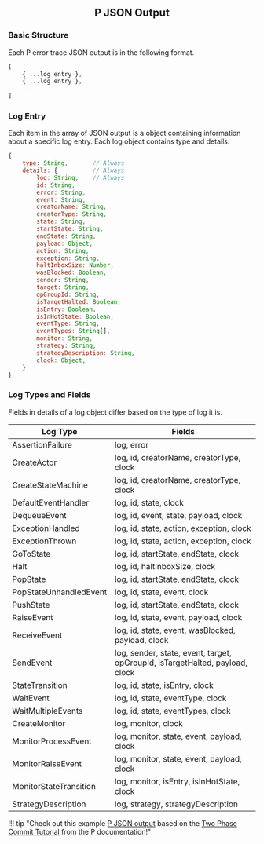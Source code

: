 <style>
.md-typeset h1,
	.md-content__button {
		display: none;
	}
</style>

<div align="center">
  <h2>P JSON Output</h2>
</div>

### **Basic Structure**

Each P error trace JSON output is in the following format.

```js
[
    { ...log entry },
    { ...log entry },
    ...
]
```

### **Log Entry**
Each item in the array of JSON output is a object containing information about a specific log entry. Each log object contains type and details.

```js
{
    type: String,       // Always
    details: {          // Always 
        log: String,    // Always
        id: String,    
        error: String,
        event: String,
        creatorName: String,
        creatorType: String,
        state: String,
        startState: String,
        endState: String,
        payload: Object,
        action: String,
        exception: String,
        haltInboxSize: Number,
        wasBlocked: Boolean,
        sender: String,
        target: String,
        opGroupId: String,
        isTargetHalted: Boolean,
        isEntry: Boolean,
        isInHotState: Boolean,
        eventType: String,
        eventTypes: String[],
        monitor: String,
        strategy: String,
        strategyDescription: String,
        clock: Object,
    }   
}
```
### **Log Types and Fields**

Fields in details of a log object differ based on the type of log it is.


Log Type | Fields
------------ | ------------
AssertionFailure | log, error  
CreateActor | log, id, creatorName, creatorType, clock  
CreateStateMachine | log, id, creatorName, creatorType, clock  
DefaultEventHandler | log, id, state, clock  
DequeueEvent | log, id, event, state, payload, clock  
ExceptionHandled | log, id, state, action, exception, clock  
ExceptionThrown | log, id, state, action, exception, clock  
GoToState | log, id, startState, endState, clock  
Halt | log, id, haltInboxSize, clock  
PopState | log, id, startState, endState, clock  
PopStateUnhandledEvent | log, id, state, event, clock  
PushState | log, id, startState, endState, clock  
RaiseEvent | log, id, state, event, payload, clock  
ReceiveEvent | log, id, state, event, wasBlocked, payload, clock  
SendEvent | log, sender, state, event, target, opGroupId, isTargetHalted, payload, clock  
StateTransition | log, id, state, isEntry, clock  
WaitEvent | log, id, state, eventType, clock  
WaitMultipleEvents | log, id, state, eventTypes, clock  
CreateMonitor | log, monitor, clock  
MonitorProcessEvent | log, monitor, state, event, payload, clock  
MonitorRaiseEvent | log, monitor, state, event, payload, clock  
MonitorStateTransition | log, monitor, isEntry, isInHotState, clock  
StrategyDescription | log, strategy, strategyDescription  

!!! tip "Check out this example <a href="../two_phase_commit_output.json" download>P JSON output</a> based on the [Two Phase Commit Tutorial](https://p-org.github.io/P/tutorial/twophasecommit/) from the P documentation!"
